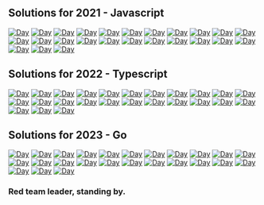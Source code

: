 ## Solutions for 2021 - Javascript

[![Day](https://badgen.net/badge/01/%E2%98%85%E2%98%85/green)](2021)
[![Day](https://badgen.net/badge/02/%E2%98%85%E2%98%85/green)](2021)
[![Day](https://badgen.net/badge/03/%E2%98%85%E2%98%85/green)](2021)
[![Day](https://badgen.net/badge/04/%E2%98%85%E2%98%85/green)](2021)
[![Day](https://badgen.net/badge/05/%E2%98%85%E2%98%85/green)](2021)
[![Day](https://badgen.net/badge/06/%E2%98%85%E2%98%85/green)](2021)
[![Day](https://badgen.net/badge/07/%E2%98%85%E2%98%85/green)](2021)
[![Day](https://badgen.net/badge/08/%E2%98%85%E2%98%85/green)](2021)
[![Day](https://badgen.net/badge/09/%E2%98%85%E2%98%85/green)](2021)
[![Day](https://badgen.net/badge/10/%E2%98%85%E2%98%85/green)](2021)
[![Day](https://badgen.net/badge/11/%E2%98%85%E2%98%85/green)](2021)
[![Day](https://badgen.net/badge/12/%E2%98%85%E2%98%85/green)](2021)
[![Day](https://badgen.net/badge/13/%E2%98%85%E2%98%85/green)](2021)
[![Day](https://badgen.net/badge/14/%E2%98%85%E2%98%85/green)](2021)
[![Day](https://badgen.net/badge/15/%E2%98%86%E2%98%86/gray)](2021)
[![Day](https://badgen.net/badge/16/%E2%98%86%E2%98%86/gray)](2021)
[![Day](https://badgen.net/badge/17/%E2%98%86%E2%98%86/gray)](2021)
[![Day](https://badgen.net/badge/18/%E2%98%86%E2%98%86/gray)](2021)
[![Day](https://badgen.net/badge/19/%E2%98%86%E2%98%86/gray)](2021)
[![Day](https://badgen.net/badge/20/%E2%98%86%E2%98%86/gray)](2021)
[![Day](https://badgen.net/badge/21/%E2%98%86%E2%98%86/gray)](2021)
[![Day](https://badgen.net/badge/22/%E2%98%86%E2%98%86/gray)](2021)
[![Day](https://badgen.net/badge/23/%E2%98%86%E2%98%86/gray)](2021)
[![Day](https://badgen.net/badge/24/%E2%98%86%E2%98%86/gray)](2021)
[![Day](https://badgen.net/badge/25/%E2%98%86%E2%98%86/gray)](2021)

## Solutions for 2022 - Typescript

[![Day](https://badgen.net/badge/01/%E2%98%85%E2%98%85/green)](2022)
[![Day](https://badgen.net/badge/02/%E2%98%85%E2%98%85/green)](2022)
[![Day](https://badgen.net/badge/03/%E2%98%85%E2%98%85/green)](2022)
[![Day](https://badgen.net/badge/04/%E2%98%85%E2%98%85/green)](2022)
[![Day](https://badgen.net/badge/05/%E2%98%85%E2%98%85/green)](2022)
[![Day](https://badgen.net/badge/06/%E2%98%85%E2%98%85/green)](2022)
[![Day](https://badgen.net/badge/07/%E2%98%85%E2%98%85/green)](2022)
[![Day](https://badgen.net/badge/08/%E2%98%85%E2%98%85/green)](2022)
[![Day](https://badgen.net/badge/09/%E2%98%85%E2%98%85/green)](2022)
[![Day](https://badgen.net/badge/10/%E2%98%85%E2%98%85/green)](2022)
[![Day](https://badgen.net/badge/11/%E2%98%85%E2%98%85/green)](2022)
[![Day](https://badgen.net/badge/12/%E2%98%85%E2%98%85/green)](2022)
[![Day](https://badgen.net/badge/13/%E2%98%85%E2%98%85/green)](2022)
[![Day](https://badgen.net/badge/14/%E2%98%85%E2%98%85/green)](2022)
[![Day](https://badgen.net/badge/15/%E2%98%86%E2%98%86/gray)](2022)
[![Day](https://badgen.net/badge/16/%E2%98%86%E2%98%86/gray)](2022)
[![Day](https://badgen.net/badge/17/%E2%98%86%E2%98%86/gray)](2022)
[![Day](https://badgen.net/badge/18/%E2%98%86%E2%98%86/gray)](2022)
[![Day](https://badgen.net/badge/19/%E2%98%86%E2%98%86/gray)](2022)
[![Day](https://badgen.net/badge/20/%E2%98%86%E2%98%86/gray)](2022)
[![Day](https://badgen.net/badge/21/%E2%98%86%E2%98%86/gray)](2022)
[![Day](https://badgen.net/badge/22/%E2%98%86%E2%98%86/gray)](2022)
[![Day](https://badgen.net/badge/23/%E2%98%86%E2%98%86/gray)](2022)
[![Day](https://badgen.net/badge/24/%E2%98%86%E2%98%86/gray)](2022)
[![Day](https://badgen.net/badge/25/%E2%98%86%E2%98%86/gray)](2022)

## Solutions for 2023 - Go

[![Day](https://badgen.net/badge/01/%E2%98%85%E2%98%85/green)](2023)
[![Day](https://badgen.net/badge/02/%E2%98%85%E2%98%85/green)](2023)
[![Day](https://badgen.net/badge/03/%E2%98%85%E2%98%85/gray)](2023)
[![Day](https://badgen.net/badge/04/%E2%98%85%E2%98%85/gray)](2023)
[![Day](https://badgen.net/badge/05/%E2%98%85%E2%98%85/gray)](2023)
[![Day](https://badgen.net/badge/06/%E2%98%85%E2%98%85/gray)](2023)
[![Day](https://badgen.net/badge/07/%E2%98%85%E2%98%85/gray)](2023)
[![Day](https://badgen.net/badge/08/%E2%98%85%E2%98%85/gray)](2023)
[![Day](https://badgen.net/badge/09/%E2%98%85%E2%98%85/gray)](2023)
[![Day](https://badgen.net/badge/10/%E2%98%85%E2%98%85/gray)](2023)
[![Day](https://badgen.net/badge/11/%E2%98%85%E2%98%85/gray)](2023)
[![Day](https://badgen.net/badge/12/%E2%98%85%E2%98%85/gray)](2023)
[![Day](https://badgen.net/badge/13/%E2%98%85%E2%98%85/gray)](2023)
[![Day](https://badgen.net/badge/14/%E2%98%85%E2%98%85/gray)](2023)
[![Day](https://badgen.net/badge/15/%E2%98%86%E2%98%86/gray)](2023)
[![Day](https://badgen.net/badge/16/%E2%98%86%E2%98%86/gray)](2023)
[![Day](https://badgen.net/badge/17/%E2%98%86%E2%98%86/gray)](2023)
[![Day](https://badgen.net/badge/18/%E2%98%86%E2%98%86/gray)](2023)
[![Day](https://badgen.net/badge/19/%E2%98%86%E2%98%86/gray)](2023)
[![Day](https://badgen.net/badge/20/%E2%98%86%E2%98%86/gray)](2023)
[![Day](https://badgen.net/badge/21/%E2%98%86%E2%98%86/gray)](2023)
[![Day](https://badgen.net/badge/22/%E2%98%86%E2%98%86/gray)](2023)
[![Day](https://badgen.net/badge/23/%E2%98%86%E2%98%86/gray)](2023)
[![Day](https://badgen.net/badge/24/%E2%98%86%E2%98%86/gray)](2023)
[![Day](https://badgen.net/badge/25/%E2%98%86%E2%98%86/gray)](2023)

### Red team leader, standing by.
